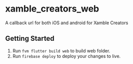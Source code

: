 # xamble_creators_web

A callback url for both iOS and android for Xamble Creators

## Getting Started



1. Run ```fvm flutter build web``` to build web folder.
2. Run ```firebase deploy``` to deploy your changes to live.
